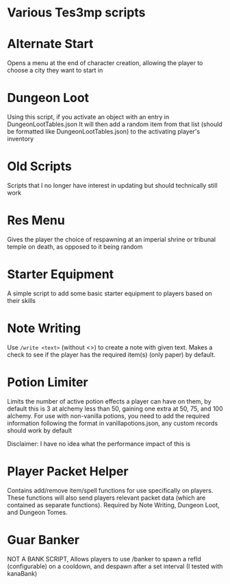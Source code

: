 # Various Tes3mp scripts

# Alternate Start
Opens a menu at the end of character creation, allowing the player to choose a city they want to start in


# Dungeon Loot
Using this script, if you activate an object with an entry in DungeonLootTables.json
It will then add a random item from that list (should be formatted like DungeonLootTables.json) to the activating player's inventory

# Old Scripts
Scripts that I no longer have interest in updating but should technically still work

# Res Menu
Gives the player the choice of respawning at an imperial shrine or tribunal temple on death, as opposed to it being random

# Starter Equipment
A simple script to add some basic starter equipment to players based on their skills

# Note Writing
Use ```/write <text>``` (without <>) to create a note with given text.
Makes a check to see if the player has the required item(s) (only paper) by default.

# Potion Limiter
Limits the number of active potion effects a player can have on them, by default this is 3 at alchemy less
than 50, gaining one extra at 50, 75, and 100 alchemy.
For use with non-vanilla potions, you need to add the required information following the format in vanillapotions.json, any custom records should work by default

Disclaimer: I have no idea what the performance impact of this is

# Player Packet Helper
Contains add/remove item/spell functions for use specifically on players. These functions will also send
players relevant packet data (which are contained as separate functions). Required by Note Writing, Dungeon Loot, 
and Dungeon Tomes.

# Guar Banker
NOT A BANK SCRIPT, Allows players to use /banker to spawn a refId (configurable) on a cooldown, and despawn after a set interval (I tested with kanaBank)